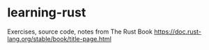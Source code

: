 # learning-rust

Exercises, source code, notes from The Rust Book https://doc.rust-lang.org/stable/book/title-page.html